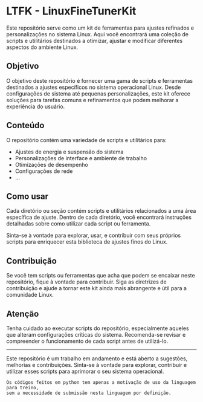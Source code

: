 # LTFK - LinuxFineTunerKit

Este repositório serve como um kit de ferramentas para ajustes refinados e personalizações no sistema Linux. Aqui você encontrará uma coleção de scripts e utilitários destinados a otimizar, ajustar e modificar diferentes aspectos do ambiente Linux.

## Objetivo

O objetivo deste repositório é fornecer uma gama de scripts e ferramentas destinados a ajustes específicos no sistema operacional Linux. Desde configurações de sistema até pequenas personalizações, este kit oferece soluções para tarefas comuns e refinamentos que podem melhorar a experiência do usuário.

## Conteúdo

O repositório contém uma variedade de scripts e utilitários para:

- Ajustes de energia e suspensão do sistema
- Personalizações de interface e ambiente de trabalho
- Otimizações de desempenho
- Configurações de rede
- ...

## Como usar

Cada diretório ou seção contém scripts e utilitários relacionados a uma área específica de ajuste. Dentro de cada diretório, você encontrará instruções detalhadas sobre como utilizar cada script ou ferramenta.

Sinta-se à vontade para explorar, usar, e contribuir com seus próprios scripts para enriquecer esta biblioteca de ajustes finos do Linux.

## Contribuição

Se você tem scripts ou ferramentas que acha que podem se encaixar neste repositório, fique à vontade para contribuir. Siga as diretrizes de contribuição e ajude a tornar este kit ainda mais abrangente e útil para a comunidade Linux.

## Atenção

Tenha cuidado ao executar scripts do repositório, especialmente aqueles que alteram configurações críticas do sistema. Recomenda-se revisar e compreender o funcionamento de cada script antes de utilizá-lo.

---

Este repositório é um trabalho em andamento e está aberto a sugestões, melhorias e contribuições. Sinta-se à vontade para explorar, contribuir e utilizar esses scripts para aprimorar o seu sistema operacional.

```
Os códigos feitos em python tem apenas a motivação de uso da linguagem para treino,
sem a necessidade de submissão nesta linguagem por definição. 
```